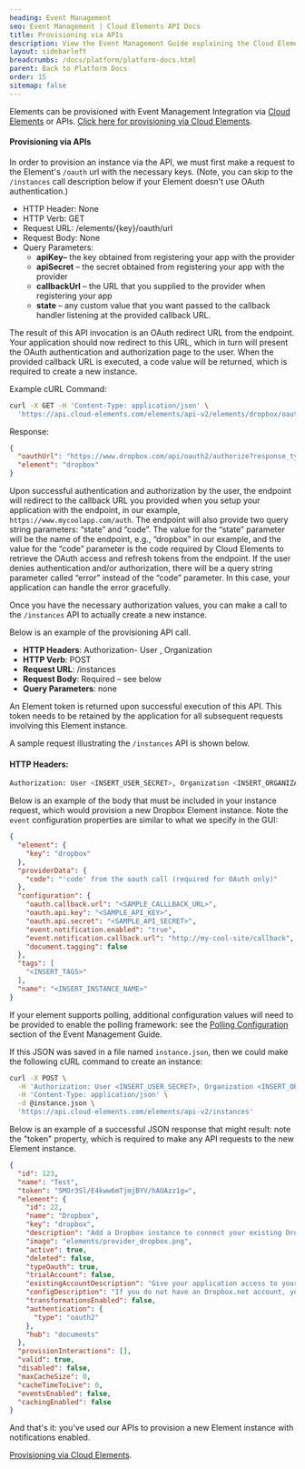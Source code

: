 ```yaml
---
heading: Event Management
seo: Event Management | Cloud Elements API Docs
title: Provisioning via APIs
description: View the Event Management Guide explaining the Cloud Elements Events Framework.
layout: sidebarleft
breadcrumbs: /docs/platform/platform-docs.html
parent: Back to Platform Docs
order: 15
sitemap: false
---
```

Elements can be provisioned with Event Management Integration via <a href="#" data-toggle="tooltip" data-original-title="{{site.data.glossary.ce-ui}}">Cloud Elements</a> or APIs. [Click here for provisioning via Cloud Elements](provisioning-console.html).

#### **Provisioning via APIs**

In order to provision an instance via the API, we must first make a
request to the Element's `/oauth` url with the necessary keys. (Note,
you can skip to the `/instances` call description below if your Element
doesn't use OAuth authentication.)

* HTTP Header: None
* HTTP Verb: GET
* Request URL: /elements/{key}/oauth/url
* Request Body: None
* Query Parameters:
    * __apiKey–__ the key obtained from registering your app with the
      provider
    * __apiSecret__ – the secret obtained from registering your app with the
      provider
    * __callbackUrl__ – the URL that you supplied to the provider when
      registering your app
    * __state__ – any custom value that you want passed to the callback
      handler listening at the provided callback URL.

The result of this API invocation is an OAuth redirect URL from the
endpoint. Your application should now redirect to this URL, which in
turn will present the OAuth authentication and authorization page to the
user. When the provided callback URL is executed, a code value will be
returned, which is required to create a new instance.

Example cURL Command:

```bash
curl -X GET -H 'Content-Type: application/json' \
  'https://api.cloud-elements.com/elements/api-v2/elements/dropbox/oauth/url?apiKey=fake_Dropbox_api_key&apiSecret=fake_Dropbox_api_secret&callbackUrl=https://www.mycoolapp.com/auth&state=dropbox'
```

Response:

```json
{
  "oauthUrl": "https://www.dropbox.com/api/oauth2/authorize?response_type=code&client_id=insert_dropbox_client_id0&redirect_uri=https://www.mycoolapp.com/auth&state=dropbox",
  "element": "dropbox"
}
```

Upon successful authentication and authorization by the user, the
endpoint will redirect to the callback URL you provided when you setup
your application with the endpoint, in our example,
`https://www.mycoolapp.com/auth`. The endpoint will also provide two query
string parameters: “state” and “code”. The value for the “state”
parameter will be the name of the endpoint, e.g., “dropbox” in our
example, and the value for the “code” parameter is the code required by
Cloud Elements to retrieve the OAuth access and refresh tokens from the
endpoint. If the user denies authentication and/or authorization, there
will be a query string parameter called “error” instead of the “code”
parameter. In this case, your application can handle the error
gracefully.

Once you have the necessary authorization values, you can make a call to
the `/instances` API to actually create a new instance.

Below is an example of the provisioning API call.

* __HTTP Headers__: Authorization- User <user secret>, Organization <organization secret>
* __HTTP Verb__: POST
* __Request URL__: /instances
* __Request Body__: Required – see below
* __Query Parameters__: none

An Element token is returned upon successful execution of this API. This
token needs to be retained by the application for all subsequent
requests involving this Element instance.

A sample request illustrating the `/instances` API is shown below.

#### HTTP Headers:

```bash
Authorization: User <INSERT_USER_SECRET>, Organization <INSERT_ORGANIZATION_SECRET>
```

Below is an example of the body that must be included in your instance
request, which would provision a new Dropbox Element instance. Note the
`event` configuration properties are similar to what we specify in the
GUI:

```json
{
  "element": {
    "key": "dropbox"
  },
  "providerData": {
    "code": "'code' from the oauth call (required for OAuth only)"
  },
  "configuration": {
    "oauth.callback.url": "<SAMPLE_CALLLBACK_URL>",
    "oauth.api.key": "<SAMPLE_API_KEY>",
    "oauth.api.secret": "<SAMPLE_API_SECRET>",
    "event.notification.enabled": "true",
    "event.notification.callback.url": "http://my-cool-site/callback",
    "document.tagging": false
  },
  "tags": [
    "<INSERT_TAGS>"
  ],
  "name": "<INSERT_INSTANCE_NAME>"
}
```

If your element supports polling, additional configuration values will need to be provided to enable the polling framework: see the [Polling Configuration](polling.html) section of the Event Management Guide.

If this JSON was saved in a file named `instance.json`, then we could
make the following cURL command to create an instance:

```bash
curl -X POST \
  -H 'Authorization: User <INSERT_USER_SECRET>, Organization <INSERT_ORGANIZATION_SECRET>' \
  -H 'Content-Type: application/json' \
  -d @instance.json \
  'https://api.cloud-elements.com/elements/api-v2/instances'
```

Below is an example of a successful JSON response that might result:
note the "token" property, which is required to make any API requests to
the new Element instance.

```json
{
  "id": 123,
  "name": "Test",
  "token": "5MOr3Sl/E4kww6mTjmjBYV/hAUAzz1g=",
  "element": {
    "id": 22,
    "name": "Dropbox",
    "key": "dropbox",
    "description": "Add a Dropbox instance to connect your existing Dropbox account to the Documents Hub, allowing you to manage files and folders. You will need your Dropbox account information to add an instance.",
    "image": "elements/provider_dropbox.png",
    "active": true,
    "deleted": false,
    "typeOauth": true,
    "trialAccount": false,
    "existingAccountDescription": "Give your application access to your existing Dropbox accountEnter your credentials and details for your Dropbox Account",
    "configDescription": "If you do not have an Dropbox.net account, you can create one at Dropbox.Net Signup",
    "transformationsEnabled": false,
    "authentication": {
      "type": "oauth2"
    },
    "hub": "documents"
  },
  "provisionInteractions": [],
  "valid": true,
  "disabled": false,
  "maxCacheSize": 0,
  "cacheTimeToLive": 0,
  "eventsEnabled": false,
  "cachingEnabled": false
}
```

And that's it: you've used our APIs to provision a new Element instance
with notifications enabled.

[Provisioning via Cloud Elements](provisioning-console.html).
